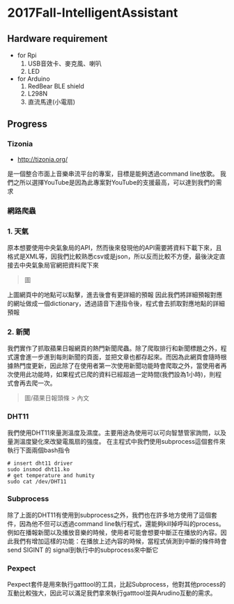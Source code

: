 # 2017Fall-IntelligentAssistant

## Hardware requirement
- for Rpi
	1. USB音效卡、麥克風、喇叭
	2. LED
- for Arduino
 	1. RedBear BLE shield
 	2. L298N
 	3. 直流馬達(小電扇)

## Progress

### Tizonia
- http://tizonia.org/

是一個整合市面上音樂串流平台的專案，目標是能夠透過command line放歌。
我們之所以選擇YouTube是因為此專案對YouTube的支援最高，可以達到我們的需求

### 網路爬蟲
### 1. 天氣
原本想要使用中央氣象局的API，然而後來發現他的API需要將資料下載下來，且格式是XML等，因我們比較熟悉csv或是json，所以反而比較不方便，最後決定直接去中央氣象局官網把資料爬下來
> 圖

上圖網頁中的地點可以點擊，進去後會有更詳細的預報
因此我們將詳細預報對應的網址做成一個dictionary，透過語音下達指令後，程式會去抓取對應地點的詳細預報
### 2. 新聞
我們實作了抓取蘋果日報網頁的熱門新聞爬蟲。除了爬取排行和新聞標題之外，程式還會進一步進到每則新聞的頁面，並把文章也都存起來。而因為此網頁會隨時根據熱門度更新，因此除了在使用者第一次使用新聞功能時會爬取之外，當使用者再次使用此功能時，如果程式已爬的資料已經超過一定時間(我們設為1小時)，則程式會再去爬一次。

> 圖/蘋果日報頭條 > 內文


### DHT11
我們使用DHT11來量測溫度及濕度。主要用途為使用可以可向智慧管家詢問，以及量測溫度變化來改變電風扇的強度。
在主程式中我們使用subprocess這個套件來執行下面兩個bash指令
```python=
# insert dht11 driver
sudo insmod dht11.ko
# get temperature and humity
sudo cat /dev/DHT11
```

### Subprocess
除了上面的DHT11有使用到subprocess之外，我們也在許多地方使用了這個套件，因為他不但可以透過command line執行程式，還能夠kill掉呼叫的process。
例如在播報新聞以及播放音樂的時候，使用者可能會想要中斷正在播放的內容。因此我們有增加這樣的功能：在播放上述內容的時候，當程式偵測到中斷的條件時會send SIGINT 的 signal到執行中的subprocess來中斷它

### Pexpect
Pexpect套件是用來執行gatttool的工具，比起Subprocess，他對其他process的互動比較強大，因此可以滿足我們拿來執行gatttool並與Arudino互動的需求。

